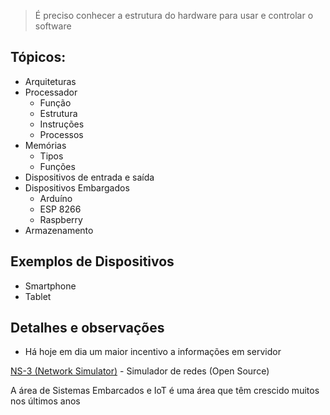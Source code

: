 > É preciso conhecer a estrutura do hardware para usar e controlar o software

## Tópicos:
- Arquiteturas
- Processador
	- Função
	- Estrutura
	- Instruções
	- Processos
- Memórias
	- Tipos
	- Funções
- Dispositivos de entrada e saída
- Dispositivos Embargados
	- Arduíno
	- ESP 8266
	- Raspberry
- Armazenamento

## Exemplos de Dispositivos
- Smartphone
- Tablet

## Detalhes e observações
- Há hoje em dia um maior incentivo a informações em servidor

[NS-3 (Network Simulator)](https://www.google.com/search?client=opera-gx&q=simulador+ns3&sourceid=opera&ie=UTF-8&oe=UTF-8) - Simulador de redes (Open Source)

A área de Sistemas Embarcados e IoT é uma área que têm crescido muitos nos últimos anos
